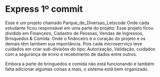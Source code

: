 # Express 1º commit
Esse é um projeto chamado Parque_de_Diversao_Letscode
Onde cada estudante ficou responsável em uma parte do projeto.
Esse projeto ficou dividido em Financeiro, Cadastro de Pessoas, Vendas de Ingressos, Brinquedos & Comida.
Onde o finânceiro é o coração do projeto e os demais têm tambem sua importância. Pois cada microserrviço teve cuidados em criar sub-divisões do tipo:
Autorização, Validação, cuidados com a segurança de envio e recebimento de dados entre outros. 

Embora a parte de bringuedos e comida não está funcionando e tambêm falta adicionar algumas coisas a mais, o sistema está bem organizado. 
 
